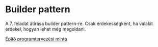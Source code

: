 # Builder pattern

A 7. feladat átírása builder pattern-re. Csak érdekességként, ha valakit érdekel, hogyan lehet még megoldani.

[Építő programtervezési minta](https://hu.wikipedia.org/wiki/%C3%89p%C3%ADt%C5%91_programtervez%C3%A9si_minta)